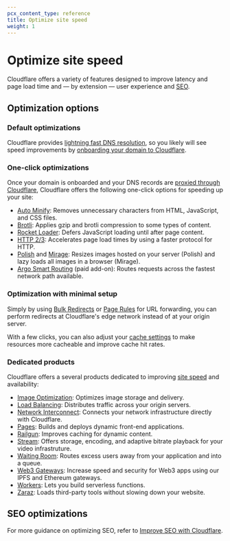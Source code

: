 ```yaml
---
pcx_content_type: reference
title: Optimize site speed
weight: 1
---
```


# Optimize site speed

Cloudflare offers a variety of features designed to improve latency and page load time and — by extension — user experience and [SEO](/fundamentals/get-started/task-guides/improve-seo/).

## Optimization options

### Default optimizations

Cloudflare provides [lightning fast DNS resolution](https://www.cloudflare.com/dns/), so you likely will see speed improvements by [onboarding your domain to Cloudflare](/dns/zone-setups/full-setup/).

### One-click optimizations

Once your domain is onboarded and your DNS records are [proxied through Cloudflare](/dns/manage-dns-records/reference/proxied-dns-records/), Cloudflare offers the following one-click options for speeding up your site:

- [Auto Minify](https://support.cloudflare.com/hc/articles/200168196): Removes unnecessary characters from HTML, JavaScript, and CSS files.
- [Brotli](https://support.cloudflare.com/hc/articles/200168396): Applies gzip and brotli compression to some types of content.
- [Rocket Loader](https://support.cloudflare.com/hc/articles/200168056): Defers JavaScript loading until after page content.
- [HTTP 2/3](https://support.cloudflare.com/hc/articles/200168076): Accelerates page load times by using a faster protocol for HTTP.
- [Polish](/images/polish/) and [Mirage](https://support.cloudflare.com/hc/articles/219178057): Resizes images hosted on your server (Polish) and lazy loads all images in a browser (Mirage).
- [Argo Smart Routing](/argo-smart-routing/) (paid add-on): Routes requests across the fastest network path available.

### Optimization with minimal setup

Simply by using [Bulk Redirects](/rules/bulk-redirects) or [Page Rules](https://support.cloudflare.com/hc/articles/4729826525965) for URL forwarding, you can perform redirects at Cloudflare's edge network instead of at your origin server.

With a few clicks, you can also adjust your [cache settings](/cache/get-started/) to make resources more cacheable and improve cache hit rates.

### Dedicated products

Cloudflare offers a several products dedicated to improving [site speed](https://www.cloudflare.com/learning/performance/how-website-speed-boosts-seo/) and availability:

- [Image Optimization](/images/): Optimizes image storage and delivery.
- [Load Balancing](/load-balancing/): Distributes traffic across your origin servers.
- [Network Interconnect](/network-interconnect/): Connects your network infrastructure directly with Cloudflare.
- [Pages](/pages/): Builds and deploys dynamic front-end applications.
- [Railgun](/railgun/): Improves caching for dynamic content.
- [Stream](/stream/): Offers storage, encoding, and adaptive bitrate playback for your video infrastruture.
- [Waiting Room](/waiting-room/): Routes excess users away from your application and into a queue.
- [Web3 Gateways](/web3/): Increase speed and security for Web3 apps using our IPFS and Ethereum gateways.
- [Workers](/workers/): Lets you build serverless functions.
- [Zaraz](/zaraz/): Loads third-party tools without slowing down your website.

## SEO optimizations

For more guidance on optimizing SEO, refer to [Improve SEO with Cloudflare](/fundamentals/get-started/task-guides/improve-seo/).